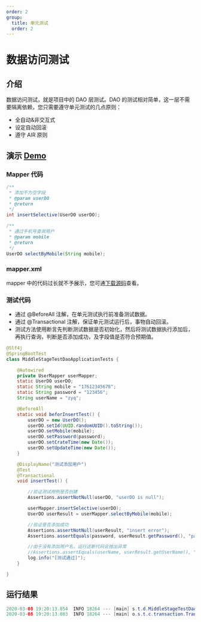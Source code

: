 ```yaml
---
order: 2
group:
  title: 单元测试
  order: 2
---
```


# 数据访问测试

## 介绍

数据访问测试，就是项目中的 DAO 层测试。DAO 的测试相对简单，这一层不需要隔离依赖，您只需要遵守单元测试的几点原则：

- 全自动&非交互式
- 设定自动回滚
- 遵守 AIR 原则

## 演示 [Demo](https://github.com/xiyun-international/java-unit-docs/tree/master/source/middle-stage-test-dao)

### Mapper 代码

```java
/**
 * 添加不为空字段
 * @param userDO
 * @return
 */
int insertSelective(UserDO userDO);

/**
 * 通过手机号查询用户
 * @param mobile
 * @return
 */
UserDO selectByMobile(String mobile);
```

### mapper.xml

mapper 中的代码过长就不予展示，您可通[下载源码](https://github.com/xiyun-international/java-unit-docs/tree/master/source/middle-stage-test-dao/src/main/resources)查看。

### 测试代码

- 通过 @BeforeAll 注解，在单元测试执行前准备测试数据。
- 通过 @Transactional 注解，保证单元测试运行后，事物自动回滚。
- 测试方法使用断言先判断测试数据是否初始化，然后将测试数据执行添加后，再执行查询，判断是否添加成功，及字段值是否符合预期值。

```java
@Slf4j
@SpringBootTest
class MiddleStageTestDaoApplicationTests {

    @Autowired
    private UserMapper userMapper;
    static UserDO userDO;
    static String mobile = "17612345678";
    static String password = "123456";
    String userName = "zyq";

    @BeforeAll
    static void beforInsertTest() {
        userDO = new UserDO();
        userDO.setId(UUID.randomUUID().toString());
        userDO.setMobile(mobile);
        userDO.setPassword(password);
        userDO.setCrateTime(new Date());
        userDO.setUpdateTime(new Date());
    }

    @DisplayName("测试添加用户")
    @Test
    @Transactional
    void insertTest() {

        //验证测试用例是否创建
        Assertions.assertNotNull(userDO, "userDO is null");

        userMapper.insertSelective(userDO);
        UserDO userResult = userMapper.selectByMobile(mobile);

        //验证是否添加成功
        Assertions.assertNotNull(userResult, "insert error");
        Assertions.assertEquals(password, userResult.getPassword(), "password not equals");

        //由于没有添加用户名，运行这断代码会抛出异常
        //Assertions.assertEquals(userName, userResult.getUserName(), "userName not equals");
        log.info("[测试通过]");
    }

}
```

## 运行结果

```java
2020-03-08 19:20:13.854  INFO 18264 --- [main] s.t.d.MiddleStageTestDaoApplicationTests : [测试通过]
2020-03-08 19:20:13.883  INFO 18264 --- [main] o.s.t.c.transaction.TransactionContext   : Rolled back transaction for test
```
